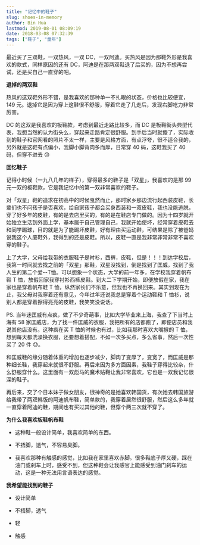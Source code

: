 ```yaml
---
title: "记忆中的鞋子"
slug: shoes-in-memory
author: Bin Hua
lastmod: 2019-08-01 08:09:19
date: 2018-03-08 07:32:39
tags: ["鞋子", "童年"]
---
```


最近买了三双鞋，一双热风，一双 DC，一双阿迪。买热风是因为那鞋外形是我喜欢的款式，同样原因的还有 DC，阿迪是在那两双鞋退了后买的，因为不想再尝试，还是买自己一直穿的吧。

**退掉的两双鞋**

热风的这双鞋外形不错，是我喜欢的那种单一不扎眼的状态，价格也比较便宜，149 元。退掉它是因为穿上这鞋很不舒服，穿着它走了几走后，发现右脚吃力非常厉害。

DC 的这双是我喜欢的板鞋款，考虑到最近走路比较多，而 DC 是板鞋街头典型代表，我想当然的认为街头么，穿起来走路肯定很舒服。到手后当时就傻了，实际收到的鞋子和官网看的照片不太一样，主要是风格方面，有点浮夸，很不适合我的，另外就是这鞋有点偏小，我脚小脚背肉多而厚，日常穿 40 码，这鞋我买了 40 码，但穿不进去 😓

**回忆鞋子**

记得小时候（一九八几年的样子），穿得最多的鞋子是「双星」，我喜欢的是那 99 元一双的板鞋款，它是我记忆中的第一双非常喜欢的鞋子。

对「双星」鞋的追求在初高中的时候戛然而止，那时家乡那边流行起西装皮鞋，长辈们也不问孩子是否喜欢，给自家孩子都会买身西装和一双皮鞋，我也没能逃脱，穿了好多年的皮鞋，有的是去店里买的，有的是在鞋店专门做的。因为十四岁就开始独立生活到外面上学，基本属于自己管理自己，我就开始使坏，经常穿着皮鞋去和同学踢球，目的就是为了能踢坏皮鞋，好有理由买运动鞋，可结果是除了被爸妈说我这个人废鞋外，我得到的还是皮鞋。所以，皮鞋一直是我非常非常非常不喜欢穿的鞋子。

上了大学，父母给我带的衣服鞋子是衬衫，西裤，皮鞋，但是！！！到达学校后，我第一时间就去找之前的「双星」那鞋，双星没找到，倒是找到了匡威，找到了我人生的第二个爱--T恤。可以想象一个状态，大学的前一年多，在学校我穿着帆布鞋 T 恤，放假回家我穿衬衫西裤皮鞋。到大二下学期开始，即便放假在家，我在家也是穿着帆布鞋 T 恤，纵然家长们不乐意，但我也不再换回来。其实到现在为止，我父母对我穿着还有意见，今年过年还说我总是穿着个运动鞋和 T 恤衫，说别人都是穿着擦得亮亮的皮鞋，我笑笑没说话。

PS. 当年迷匡威有点疯，做了不少奇葩事，比如大学毕业来上海，我查了下当时上海有 58 家匡威店，为了找一件匡威的衣服，我把所有的店都跑了，即便店员和我说其他店没有。这种疯在买 T 恤的时候也有过，比如我那时喜欢大嘴猴的 T 恤，想到每天都洗澡换衣服，还要想着搭配，不如一次多买点，多么省事，然后一次性买了 20 件 😓。

和匡威鞋的缘分随着体重的增加也逐步减少，脚肉了变厚了，变宽了，而匡威是那种细长鞋，我穿起来就很不舒服。再后来因为多方面因素，我鞋子穿得比较杂，什么舒服穿什么。这里面有一双彪马的魔术贴鞋让我非常喜欢，它也是一双我记忆很深的鞋子。

再后来，交了个日本妹子做女朋友，很神奇的是她喜欢韩国货，有次她去韩国旅游给我带了两双韩版的阿迪帆布鞋，简单款的，我穿着居然很舒服，然后这么多年就一直穿着阿迪的鞋，期间也有买过其他的鞋，但穿个两三次就不穿了。

**为什么我喜欢板鞋帆布鞋**

- 这种鞋一般设计简单，我喜欢简单的东西。 

- 不捂脚，透气，不容易臭脚。 

- 我喜欢那种有触感的感觉，比如我在家里喜欢赤脚。很多鞋底子厚又硬，踩在油门或刹车上时，感受不到，但这种鞋会让我感官上能感受到油门刹车的运动，这是一种无法用言语表达的感觉。 

**我希望能找到的鞋子**

- 设计简单 

- 不捂脚，透气 

- 轻 

- 触感 